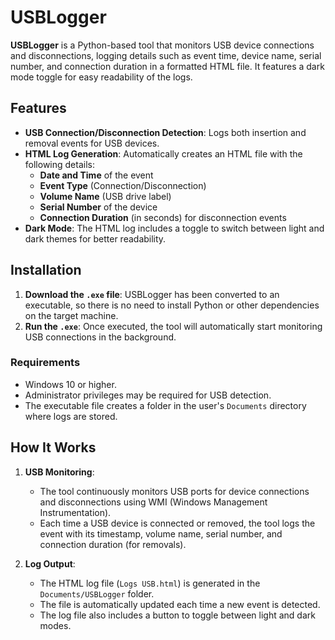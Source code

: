 # USBLogger

**USBLogger** is a Python-based tool that monitors USB device connections and disconnections, logging details such as event time, device name, serial number, and connection duration in a formatted HTML file. It features a dark mode toggle for easy readability of the logs.

## Features

- **USB Connection/Disconnection Detection**: Logs both insertion and removal events for USB devices.
- **HTML Log Generation**: Automatically creates an HTML file with the following details:
  - **Date and Time** of the event
  - **Event Type** (Connection/Disconnection)
  - **Volume Name** (USB drive label)
  - **Serial Number** of the device
  - **Connection Duration** (in seconds) for disconnection events
- **Dark Mode**: The HTML log includes a toggle to switch between light and dark themes for better readability.

## Installation

1. **Download the `.exe` file**: USBLogger has been converted to an executable, so there is no need to install Python or other dependencies on the target machine.
2. **Run the `.exe`**: Once executed, the tool will automatically start monitoring USB connections in the background.

### Requirements

- Windows 10 or higher.
- Administrator privileges may be required for USB detection.
- The executable file creates a folder in the user's `Documents` directory where logs are stored.

## How It Works

1. **USB Monitoring**: 
   - The tool continuously monitors USB ports for device connections and disconnections using WMI (Windows Management Instrumentation).
   - Each time a USB device is connected or removed, the tool logs the event with its timestamp, volume name, serial number, and connection duration (for removals).

2. **Log Output**:
   - The HTML log file (`Logs USB.html`) is generated in the `Documents/USBLogger` folder.
   - The file is automatically updated each time a new event is detected.
   - The log file also includes a button to toggle between light and dark modes.
